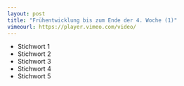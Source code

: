 ```yaml
---
layout: post
title: "Frühentwicklung bis zum Ende der 4. Woche (1)"
vimeourl: https://player.vimeo.com/video/
---
```

- Stichwort 1
- Stichwort 2
- Stichwort 3
- Stichwort 4
- Stichwort 5



